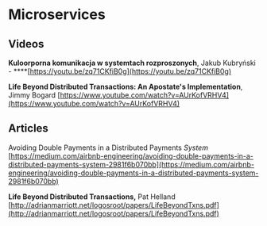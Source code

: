 # Microservices

## Videos

**Kuloorporna komunikacja w systemtach rozproszonych**, Jakub Kubryński - ****[https://youtu.be/zq71CKfiB0g](https://youtu.be/zq71CKfiB0g)

**Life Beyond Distributed Transactions: An Apostate's Implementation**,  Jimmy Bogard [https://www.youtube.com/watch?v=AUrKofVRHV4](https://www.youtube.com/watch?v=AUrKofVRHV4)

## Articles

Avoiding Double Payments in a Distributed Payments _System_ [https://medium.com/airbnb-engineering/avoiding-double-payments-in-a-distributed-payments-system-2981f6b070bb](https://medium.com/airbnb-engineering/avoiding-double-payments-in-a-distributed-payments-system-2981f6b070bb)

**Life Beyond Distributed Transactions,** Pat Helland [http://adrianmarriott.net/logosroot/papers/LifeBeyondTxns.pdf](http://adrianmarriott.net/logosroot/papers/LifeBeyondTxns.pdf)

